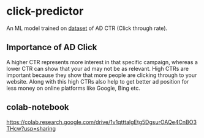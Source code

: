 # click-predictor
An ML model trained on [dataset](https://drive.google.com/file/d/1HDEHEKCRM9CTCug9fpg1OKnAYuV7dYn1/view?usp=sharing) of AD CTR (Click through rate).

## Importance of AD Click
A higher CTR represents more interest in that specific campaign, whereas a lower CTR can show that your ad may not be as relevant. High CTRs are important because they show that more people are clicking through to your website. Along with this high CTRs also help to get better ad position for less money on online platforms like Google, Bing etc.

## colab-notebook
  https://colab.research.google.com/drive/1v1qtttalgEtg5DgsurOAQe4CnBO3THcw?usp=sharing

